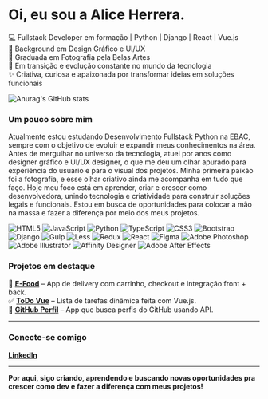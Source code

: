 # Oi, eu sou a Alice Herrera.

💻 Fullstack Developer em formação | Python | Django | React | Vue.js</br>
🎨 Background em Design Gráfico e UI/UX</br>
📸 Graduada em Fotografia pela Belas Artes</br>
🚀 Em transição e evolução constante no mundo da tecnologia</br>
✨ Criativa, curiosa e apaixonada por transformar ideias em soluções funcionais

![Anurag's GitHub stats](https://github-readme-stats.vercel.app/api?username=aliceherrera&show_icons=true&theme=dracula)

### Um pouco sobre mim

Atualmente estou estudando Desenvolvimento Fullstack Python na EBAC, sempre com o objetivo de evoluir e expandir meus conhecimentos na área. Antes de mergulhar no universo da tecnologia, atuei por anos como designer gráfico e UI/UX designer, o que me deu um olhar apurado para experiência do usuário e para o visual dos projetos. Minha primeira paixão foi a fotografia, e esse olhar criativo ainda me acompanha em tudo que faço. Hoje meu foco está em aprender, criar e crescer como desenvolvedora, unindo tecnologia e criatividade para construir soluções legais e funcionais. Estou em busca de oportunidades para colocar a mão na massa e fazer a diferença por meio dos meus projetos.


![HTML5](https://img.shields.io/badge/html5-%23E34F26.svg?style=for-the-badge&logo=html5&logoColor=white) ![JavaScript](https://img.shields.io/badge/javascript-%23323330.svg?style=for-the-badge&logo=javascript&logoColor=%23F7DF1E) ![Python](https://img.shields.io/badge/python-3670A0?style=for-the-badge&logo=python&logoColor=ffdd54) ![TypeScript](https://img.shields.io/badge/typescript-%23007ACC.svg?style=for-the-badge&logo=typescript&logoColor=white) ![CSS3](https://img.shields.io/badge/css3-%231572B6.svg?style=for-the-badge&logo=css3&logoColor=white) ![Bootstrap](https://img.shields.io/badge/bootstrap-%238511FA.svg?style=for-the-badge&logo=bootstrap&logoColor=white) ![Django](https://img.shields.io/badge/django-%23092E20.svg?style=for-the-badge&logo=django&logoColor=white) ![Gulp](https://img.shields.io/badge/GULP-%23CF4647.svg?style=for-the-badge&logo=gulp&logoColor=white) ![Less](https://img.shields.io/badge/less-2B4C80?style=for-the-badge&logo=less&logoColor=white) ![Redux](https://img.shields.io/badge/redux-%23593d88.svg?style=for-the-badge&logo=redux&logoColor=white) ![React](https://img.shields.io/badge/react-%2320232a.svg?style=for-the-badge&logo=react&logoColor=%2361DAFB) ![Figma](https://img.shields.io/badge/figma-%23F24E1E.svg?style=for-the-badge&logo=figma&logoColor=white) ![Adobe Photoshop](https://img.shields.io/badge/adobe%20photoshop-%2331A8FF.svg?style=for-the-badge&logo=adobe%20photoshop&logoColor=white) ![Adobe Illustrator](https://img.shields.io/badge/adobe%20illustrator-%23FF9A00.svg?style=for-the-badge&logo=adobe%20illustrator&logoColor=white) ![Affinity Designer](https://img.shields.io/badge/affinity%20desginer-%231B72BE.svg?style=for-the-badge&logo=affinity-designer&logoColor=white) ![Adobe After Effects](https://img.shields.io/badge/Adobe%20After%20Effects-9999FF.svg?style=for-the-badge&logo=Adobe%20After%20Effects&logoColor=white)


### Projetos em destaque

🍔 **[E-Food](https://github.com/aliceherrera/eFood)** – App de delivery com carrinho, checkout e integração front + back.</br>
✅ **[ToDo Vue](https://github.com/aliceherrera/todo_vue)** – Lista de tarefas dinâmica feita com Vue.js.</br>
👤 **[GitHub Perfil](https://github.com/aliceherrera/github_perfil)** – App que busca perfis do GitHub usando API.

---

### Conecte-se comigo

**[LinkedIn](https://www.linkedin.com/in/aliceherrera)**

---

**Por aqui, sigo criando, aprendendo e buscando novas oportunidades pra crescer como dev e fazer a diferença com meus projetos!**
